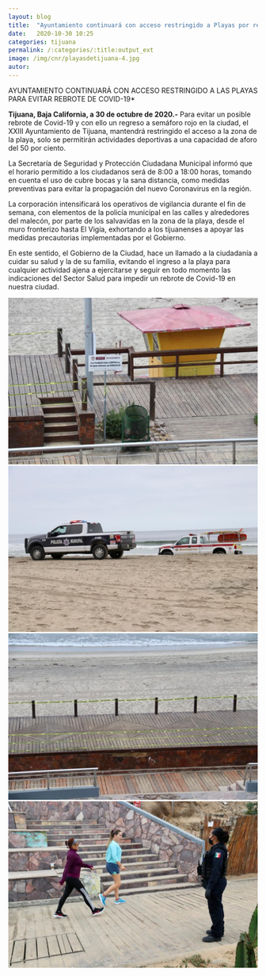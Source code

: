```yaml
---
layout: blog
title:  "Ayuntamiento continuará con acceso restringido a Playas por rebrote COVID-19 ."
date:   2020-10-30 10:25  
categories: tijuana
permalink: /:categories/:title:output_ext
image: /img/cnr/playasdetijuana-4.jpg
autor: 
---
```


 
AYUNTAMIENTO CONTINUARÁ CON ACCESO RESTRINGIDO A LAS PLAYAS PARA EVITAR REBROTE DE COVID-19*

**Tijuana, Baja California, a 30 de octubre de 2020.-** Para evitar un posible rebrote de Covid-19 y con ello un regreso a semáforo rojo en la ciudad, el XXIII Ayuntamiento de Tijuana, mantendrá restringido el acceso a la zona de la playa, solo se permitirán actividades deportivas a una capacidad de aforo del 50 por ciento.

La Secretaría de Seguridad y Protección Ciudadana Municipal informó que el horario permitido a los ciudadanos será de 8:00 a 18:00 horas, tomando en cuenta el uso de cubre bocas y la sana distancia, como medidas preventivas para evitar la propagación del nuevo Coronavirus en la región.

La corporación intensificará los operativos de vigilancia durante el fin de semana, con elementos de la policía municipal en las calles y alrededores del malecón, por parte de los salvavidas en la zona de la playa, desde el muro fronterizo hasta El Vigía, exhortando a los tijuanenses a apoyar las medidas precautorias implementadas por el Gobierno.

En este sentido, el Gobierno de la Ciudad, hace un llamado a la ciudadanía a cuidar su salud y la de su familia, evitando el ingreso a la playa para cualquier actividad ajena a ejercitarse y seguir en todo momento las indicaciones del Sector Salud para impedir un rebrote de Covid-19 en nuestra ciudad.

<div id="carouselExampleSlidesOnly" class="carousel slide" data-ride="carousel">
  <div class="carousel-inner">
    <div class="carousel-item active">
       <img class="d-block w-100" src="/img/cnr/playasdetiuana-2.jpg" loading="lazy"  alt="Playas de Tijuana">
    </div>
    <div class="carousel-item">
      <img class="d-block w-100" src="/img/cnr/playasdetijuana-4.jpg" loading="lazy"  alt="Rebrote COVID-19">
    </div>
     <div class="carousel-item">
      <img class="d-block w-100" src="/img/cnr/playasdetijuana-5.jpg" loading="lazy"  alt="Acceso Restrinjido">
    </div>
      <div class="carousel-item">
      <img class="d-block w-100" src="/img/cnr/playasdetijuana-6.jpg" loading="lazy"  alt="Ayuntamiento">
    </div>
  </div>
</div>